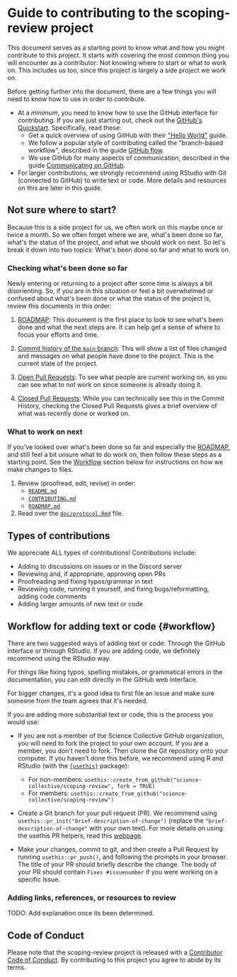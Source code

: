 # Guide to contributing to the scoping-review project

This document serves as a starting point to know what and how you might
contribute to this project. It starts with covering the most common
thing you will encounter as a contributor: Not knowing where to start or
what to work on. This includes us too, since this project is largely a
side project we work on.

<!-- TODO: Eventually convert this over into its own generic document that other files can refer to? -->

Before getting further into the document, there are a few things you
will need to know how to use in order to contribute.

-   At a *minimum*, you need to know how to use the GitHub interface for
    contributing. If you are just starting out, check out the [GitHub's
    Quickstart](https://docs.github.com/en/get-started/quickstart).
    Specifically, read these:
    -   Get a quick overview of using GitHub with their ["Hello
        World"](https://docs.github.com/en/get-started/quickstart/hello-world)
        guide.
    -   We follow a popular style of contributing called the
        "branch-based workflow", described in the guide [GitHub
        flow](https://docs.github.com/en/get-started/quickstart/github-flow).
    -   We use GitHub for many aspects of communication, described in
        the guide [Communicating on
        GitHub](https://docs.github.com/en/get-started/quickstart/communicating-on-github).
-   For larger contributions, we strongly recommend using RStudio with
    Git (connected to GitHub) to write text or code. More details and
    resources on this are later in this guide.

## Not sure where to start?

Because this is a side project for us, we often work on this maybe once
or twice a month. So we often forget where we are, what's been done so
far, what's the status of the project, and what we should work on next.
So let's break it down into two topics: What's been done so far and what
to work on.

### Checking what's been done so far

Newly entering or returning to a project after some time is always a bit
disorienting. So, if you are in this situation or feel a bit overwhelmed
or confused about what's been done or what the status of the project is,
review this documents in this order:

1.  [ROADMAP](ROADMAP.md): This document is the first place to look to
    see what's been done and what the next steps are. It can help get a
    sense of where to focus your efforts and time.

2.  [Commit history of the `main`
    branch](https://github.com/science-collective/scoping-review/commits/main):
    This will show a list of files changed and messages on what people
    have done to the project. This is the current state of the project.

3.  [Open Pull
    Requests](https://github.com/science-collective/scoping-review/pulls):
    To see what people are current working on, so you can see what to
    *not* work on since someone is already doing it.

4.  [Closed Pull
    Requests](https://github.com/science-collective/scoping-review/pulls?q=is%3Apr+is%3Aclosed):
    While you can technically see this in the Commit History, checking
    the Closed Pull Requests gives a brief overview of what was recently
    done or worked on.

### What to work on next

If you've looked over what's been done so far and especially the
[ROADMAP](ROADMAP.md), and still feel a bit unsure what to do work on,
then follow these steps as a starting point. See the
[Workflow](#workflow) section below for instructions on how we make
changes to files.

1.  Review (proofread, edit, revise) in order:
    -   [`README.md`](README.md)
    -   [`CONTRIBUTING.md`](CONTRIBUTING.md)
    -   [`ROADMAP.md`](ROADMAP.md)
2.  Read over the [`doc/protocol.Rmd`](doc/protocol.Rmd) file.

## Types of contributions

We appreciate ALL types of contributions! Contributions include:

-   Adding to discussions on issues or in the Discord server
-   Reviewing and, if appropriate, approving open PRs
-   Proofreading and fixing typos/grammar in text
-   Reviewing code, running it yourself, and fixing bugs/reformatting,
    adding code comments
-   Adding larger amounts of new text or code

## Workflow for adding text or code {#workflow}

There are two suggested ways of adding text or code: Through the GitHub
interface or through RStudio. If you are adding code, we definitely
recommend using the RStudio way.

For things like fixing typos, spelling mistakes, or grammatical errors
in the documentation, you can edit directly in the GitHub web interface.

For bigger changes, it's a good idea to first file an issue and make
sure someone from the team agrees that it's needed.

If you are adding more substantial text or code, this is the process you
would use:

-   If you are not a member of the Science Collective GitHub
    organization, you will need to fork the project to your own account.
    If you are a member, you don't need to fork. Then clone the Git
    repository onto your computer. If you haven't done this before, we
    recommend using R and RStudio (with the
    [`{usethis}`](https://usethis.r-lib.org) package):

    -   For non-members:
        `usethis::create_from_github("science-collective/scoping-review", fork = TRUE)`
    -   For members:
        `usethis::create_from_github("science-collective/scoping-review")`

-   Create a Git branch for your pull request (PR). We recommend using
    `usethis::pr_init("brief-description-of-change")` (replace the
    `"brief-description-of-change"` with your own text). For more
    details on using the usethis PR helpers, read this
    [webpage](https://usethis.r-lib.org/articles/pr-functions.html).

-   Make your changes, commit to git, and then create a Pull Request by
    running `usethis::pr_push()`, and following the prompts in your
    browser. The title of your PR should briefly describe the change.
    The body of your PR should contain `Fixes #issuenumber` if you were
    working on a specific Issue.

### Adding links, references, or resources to review

TODO: Add explanation once its been determined.

## Code of Conduct

Please note that the scoping-review project is released with a
[Contributor Code of Conduct](CODE_OF_CONDUCT.md). By contributing to
this project you agree to abide by its terms.
